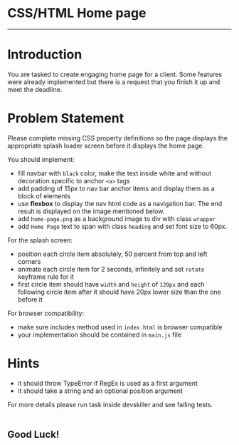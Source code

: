 # CSS/HTML Home page
---
# Introduction
You are tasked to create engaging home page for a client. Some features were already implemented but there is a request that you finish it up and meet the deadline.


# Problem Statement
Please complete missing CSS property definitions so the page displays the appropriate splash loader screen before it displays the home page.
 
You should implement:
* fill navbar with `black` color, make the text inside white and without decoration specific to anchor `<a>` tags
* add padding of 15px to nav bar anchor items and display them as a block of elements
* use **flexbox** to display the nav html code as a navigation bar. The end result is displayed on the image mentioned below.
* add `home-page.png` as a background image to div with class `wrapper`
* add `Home Page` text to span with class `heading` and set font size to 60px.
 
For the splash screen:
* position each circle item absolutely, 50 percent from top and left corners
* animate each circle item for 2 seconds, infinitely and set `rotate` keyframe rule for it
* first circle item should have `width` and `height` of `120px` and each following circle item after it should have 20px lower size than the one before it
 
For browser compatibility:
* make sure includes method used in `index.html` is browser compatible
* your implementation should be contained in `main.js` file

# Hints
* it should throw TypeError if RegEx is used as a first argument
* it should take a string and an optional position argument
 
For more details please run task inside devskiller and see failing tests.
<br/><br/>
## Good Luck!
